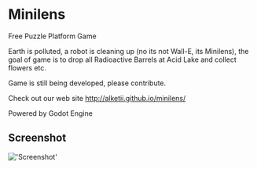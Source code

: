 # Minilens
Free Puzzle Platform Game

Earth is polluted, a robot is cleaning up (no its not Wall-E, its Minilens), the goal of game is to drop all Radioactive Barrels at Acid Lake and collect flowers etc.

Game is still being developed, please contribute.

Check out our web site http://alketii.github.io/minilens/

Powered by Godot Engine
## Screenshot
!['Screenshot'](http://i.imgur.com/Nuu6g6j.png)
